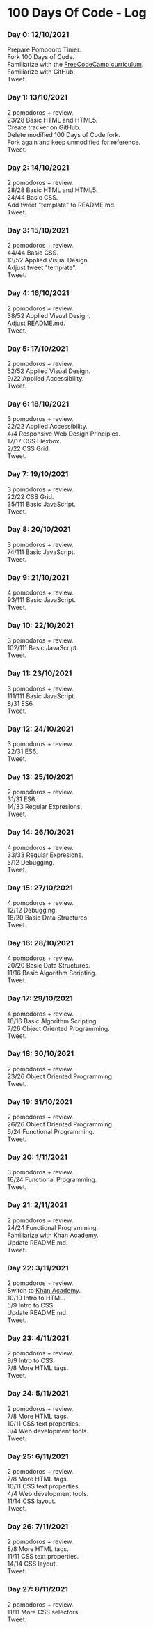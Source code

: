 # 100 Days Of Code - Log

### Day 0: 12/10/2021
Prepare Pomodoro Timer.  
Fork 100 Days of Code.  
Familiarize with the [FreeCodeCamp curriculum](https://www.freecodecamp.org/learn).  
Familiarize with GitHub.  
Tweet.

### Day 1: 13/10/2021
2 pomodoros + review.  
23/28 Basic HTML and HTML5.  
Create tracker on GitHub.  
Delete modified 100 Days of Code fork.  
Fork again and keep unmodified for reference.  
Tweet.

### Day 2: 14/10/2021
2 pomodoros + review.  
28/28 Basic HTML and HTML5.  
24/44 Basic CSS.  
Add tweet "template" to README.md.  
Tweet.

### Day 3: 15/10/2021
2 pomodoros + review.  
44/44 Basic CSS.  
13/52 Applied Visual Design.  
Adjust tweet "template".  
Tweet.

### Day 4: 16/10/2021
2 pomodoros + review.  
38/52 Applied Visual Design.  
Adjust README.md.  
Tweet.

### Day 5: 17/10/2021
2 pomodoros + review.  
52/52 Applied Visual Design.  
9/22 Applied Accessibility.  
Tweet.

### Day 6: 18/10/2021
3 pomodoros + review.  
22/22 Applied Accessibility.  
4/4 Responsive Web Design Principles.  
17/17 CSS Flexbox.  
2/22 CSS Grid.  
Tweet.

### Day 7: 19/10/2021
3 pomodoros + review.  
22/22 CSS Grid.  
35/111 Basic JavaScript.  
Tweet.

### Day 8: 20/10/2021
3 pomodoros + review.  
74/111 Basic JavaScript.  
Tweet.

### Day 9: 21/10/2021
4 pomodoros + review.  
93/111 Basic JavaScript.  
Tweet.

### Day 10: 22/10/2021
3 pomodoros + review.  
102/111 Basic JavaScript.  
Tweet.

### Day 11: 23/10/2021
3 pomodoros + review.  
111/111 Basic JavaScript.  
8/31 ES6.  
Tweet.

### Day 12: 24/10/2021
3 pomodoros + review.  
22/31 ES6.  
Tweet.

### Day 13: 25/10/2021
2 pomodoros + review.  
31/31 ES6.  
14/33 Regular Expresions.  
Tweet.

### Day 14: 26/10/2021
4 pomodoros + review.  
33/33 Regular Expresions.  
5/12 Debugging.  
Tweet.

### Day 15: 27/10/2021
4 pomodoros + review.  
12/12 Debugging.  
18/20 Basic Data Structures.  
Tweet.

### Day 16: 28/10/2021
4 pomodoros + review.  
20/20 Basic Data Structures.  
11/16 Basic Algorithm Scripting.  
Tweet.

### Day 17: 29/10/2021
4 pomodoros + review.  
16/16 Basic Algorithm Scripting.  
7/26 Object Oriented Programming.  
Tweet.

### Day 18: 30/10/2021
2 pomodoros + review.  
23/26 Object Oriented Programming.  
Tweet.

### Day 19: 31/10/2021
2 pomodoros + review.  
26/26 Object Oriented Programming.  
6/24 Functional Programming.  
Tweet.

### Day 20: 1/11/2021
3 pomodoros + review.  
16/24 Functional Programming.  
Tweet.

### Day 21: 2/11/2021
2 pomodoros + review.  
24/24 Functional Programming.  
Familiarize with [Khan Academy](https://www.khanacademy.org/computing/computer-programming).  
Update README.md.  
Tweet.

### Day 22: 3/11/2021
2 pomodoros + review.  
Switch to [Khan Academy](https://www.khanacademy.org/computing/computer-programming).  
10/10 Intro to HTML.  
5/9 Intro to CSS.  
Update README.md.  
Tweet.

### Day 23: 4/11/2021
2 pomodoros + review.  
9/9 Intro to CSS.  
7/8 More HTML tags.  
Tweet.

### Day 24: 5/11/2021
2 pomodoros + review.  
7/8 More HTML tags.  
10/11 CSS text properties.  
3/4 Web development tools.  
Tweet.

### Day 25: 6/11/2021
2 pomodoros + review.  
7/8 More HTML tags.  
10/11 CSS text properties.  
4/4 Web development tools.  
11/14 CSS layout.  
Tweet.

### Day 26: 7/11/2021
2 pomodoros + review.  
8/8 More HTML tags.  
11/11 CSS text properties.  
14/14 CSS layout.  
Tweet.

### Day 27: 8/11/2021
2 pomodoros + review.  
11/11 More CSS selectors.  
Tweet.
